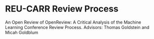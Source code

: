 # REU-CARR Review Process
An Open Review of OpenReview: A Critical Analysis of the Machine Learning Conference Review Process. Advisors: Thomas Goldstein and Micah Goldblum
